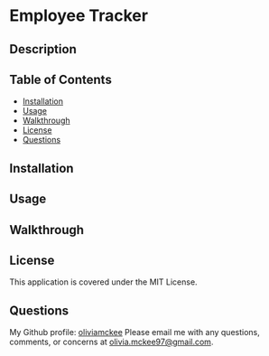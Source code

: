 # Employee Tracker 

## Description 


## Table of Contents
- [Installation](#installation)
- [Usage](#usage)
- [Walkthrough](#walkthrough)
- [License](#license)
- [Questions](#questions)

## Installation
 

## Usage 


## Walkthrough


## License
This application is covered under the MIT License. 

## Questions 
My Github profile: [oliviamckee](https://github.com/oliviamckee)
Please email me with any questions, comments, or concerns at olivia.mckee97@gmail.com.
